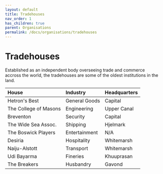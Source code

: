 ```yaml
---
layout: default
title: Tradehouses
nav_order: 1
has_children: true
parent: Organisations
permalink: /docs/organisations/tradehouses
---
```


# Tradehouses

Established as an independent body overseeing trade and commerce accross the world, the tradehouses are some of the oldest institutions in the land.

| House | Industry | Headquarters |
|:-|:-|:-|
| Hetron's Best | General Goods | Capital |
| The College of Masons | Engineering | Upper Canal |
| Breventon | Security | Capital |
| The Wide Sea Assoc. | Shipping | Hjelmark |
| The Boswick Players | Entertainment | N/A |
| Desiria | Hospitality | Whitemarsh |
| Naiju-Alstott | Transport | Whitemarsh |
| Udi Bayarma | Fineries | Khuuprasan
| The Breakers | Husbandry | Gavond |
